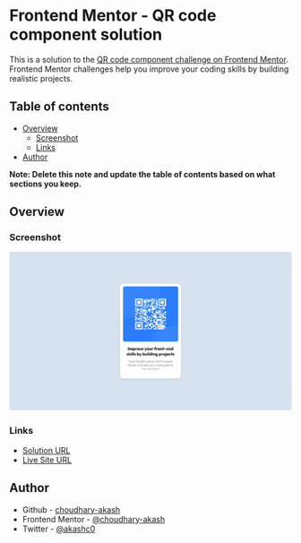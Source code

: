 # Frontend Mentor - QR code component solution

This is a solution to the [QR code component challenge on Frontend Mentor](https://www.frontendmentor.io/challenges/qr-code-component-iux_sIO_H). Frontend Mentor challenges help you improve your coding skills by building realistic projects. 

## Table of contents

- [Overview](#overview)
  - [Screenshot](#screenshot)
  - [Links](#links)
- [Author](#author)

**Note: Delete this note and update the table of contents based on what sections you keep.**

## Overview

### Screenshot

![](./screenshot.png)

### Links

- [Solution URL](https://github.com/choudhary-akash/frontend-mentor/tree/main/1.%20qr-code-component-main)
- [Live Site URL](https://choudhary-akash.github.io/frontend-mentor/1.%20qr-code-component-main/index.html)

## Author

- Github - [choudhary-akash](https://github.com/choudhary-akash)
- Frontend Mentor - [@choudhary-akash](https://www.frontendmentor.io/profile/choudhary-akash)
- Twitter - [@akashc0](https://www.twitter.com/akashc0)

